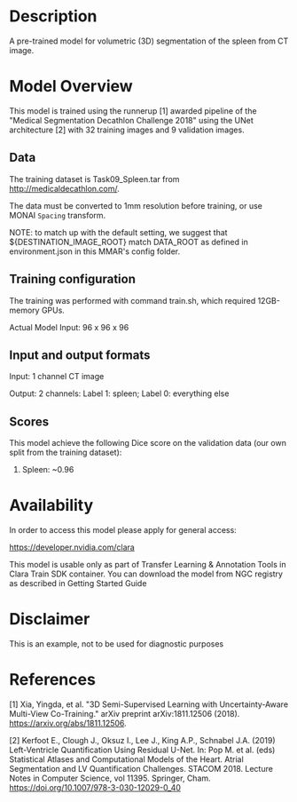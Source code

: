 # Description
A pre-trained model for volumetric (3D) segmentation of the spleen from CT image.

# Model Overview
This model is trained using the runnerup [1] awarded pipeline of the "Medical Segmentation Decathlon Challenge 2018" using the UNet architecture [2] with 32 training images and 9 validation images.

## Data
The training dataset is Task09_Spleen.tar from http://medicaldecathlon.com/.

The data must be converted to 1mm resolution before training, or use MONAI `Spacing` transform.

NOTE: to match up with the default setting, we suggest that ${DESTINATION_IMAGE_ROOT} match DATA_ROOT as defined in environment.json in this MMAR's config folder.

## Training configuration
The training was performed with command train.sh, which required 12GB-memory GPUs.

Actual Model Input: 96 x 96 x 96

## Input and output formats
Input: 1 channel CT image

Output: 2 channels: Label 1: spleen; Label 0: everything else

## Scores
This model achieve the following Dice score on the validation data (our own split from the training dataset):

1. Spleen: ~0.96

# Availability
In order to access this model please apply for general access:

https://developer.nvidia.com/clara

This model is usable only as part of Transfer Learning & Annotation Tools in Clara Train SDK container. You can download the model from NGC registry as described in Getting Started Guide

# Disclaimer
This is an example, not to be used for diagnostic purposes

# References
[1] Xia, Yingda, et al. "3D Semi-Supervised Learning with Uncertainty-Aware Multi-View Co-Training." arXiv preprint arXiv:1811.12506 (2018). https://arxiv.org/abs/1811.12506.

[2] Kerfoot E., Clough J., Oksuz I., Lee J., King A.P., Schnabel J.A. (2019) Left-Ventricle Quantification Using Residual U-Net. In: Pop M. et al. (eds) Statistical Atlases and Computational Models of the Heart. Atrial Segmentation and LV Quantification Challenges. STACOM 2018. Lecture Notes in Computer Science, vol 11395. Springer, Cham. https://doi.org/10.1007/978-3-030-12029-0_40
